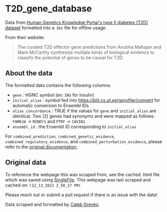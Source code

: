# T2D_gene_database
Data from [Human Genetics Knowledge Portal's type II diabetes (T2D) dataset](https://md.hugeamp.org/method.html?trait=t2d&dataset=mccarthy) formatted into a .tsv file for offline usage.

From their website:
>The curated T2D effector gene predictions from Anubha Mahajan and Mark McCarthy synthesize multiple kinds of biological evidence to classify the potential of genes to be causal for T2D.

## About the data
The formatted data contains the following columns:
* `gene` : HGNC symbol (ex: `INS` for insulin)
* `initial_alias` : symbol fed into https://biit.cs.ut.ee/gprofiler/convert for automatic conversion to Ensembl IDs
* `alias_concordance` : TRUE if the values for `gene` and `initial_alias` are identical. Two (2) genes had synonyms and were mapped as follows: `FAM63A`	-> `MINDY1` and `PTRF`	-> `CAVIN1`
* `ensembl_id` : the Ensembl ID corresponding to `initial_alias` 

For `combined_prediction`, `combined_genetic_evidence`, `combined_regulatory_evidence`, and `combined_perturbation_evidence`, please refer to the [original documentation](http://3.208.176.209/sites/default/files/documents/effector_predictions_documentation.pdf).


## Original data
To reference the webpage this was scraped from, see the cached .html file which was saved using [SingleFile](https://github.com/gildas-lormeau/SingleFile). This webpage was last scraped and cached on: `(12_13_2021 2_50_27 PM)`

Please reach out or submit a pull request if there is an issue with the data!


Data scraped and formatted by [Caleb Grenko](mailto:cal.grenko@nih.gov). 
